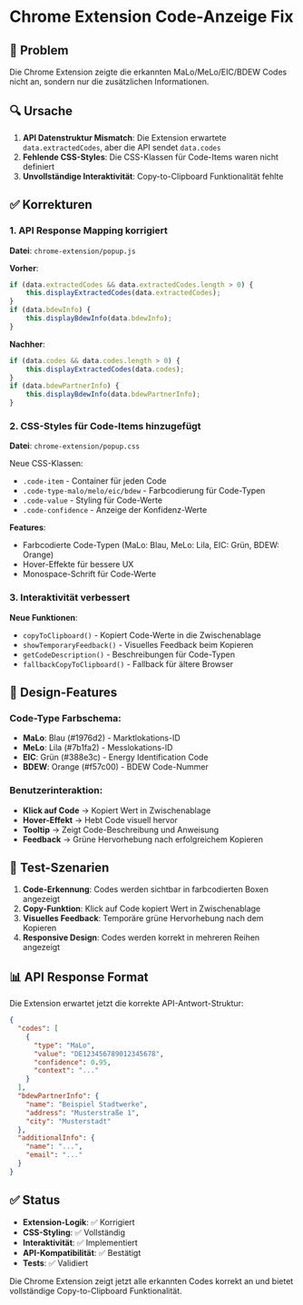 # Chrome Extension Code-Anzeige Fix

## 🐛 Problem
Die Chrome Extension zeigte die erkannten MaLo/MeLo/EIC/BDEW Codes nicht an, sondern nur die zusätzlichen Informationen.

## 🔍 Ursache
1. **API Datenstruktur Mismatch**: Die Extension erwartete `data.extractedCodes`, aber die API sendet `data.codes`
2. **Fehlende CSS-Styles**: Die CSS-Klassen für Code-Items waren nicht definiert
3. **Unvollständige Interaktivität**: Copy-to-Clipboard Funktionalität fehlte

## ✅ Korrekturen

### 1. API Response Mapping korrigiert
**Datei**: `chrome-extension/popup.js`

**Vorher**:
```javascript
if (data.extractedCodes && data.extractedCodes.length > 0) {
    this.displayExtractedCodes(data.extractedCodes);
}
if (data.bdewInfo) {
    this.displayBdewInfo(data.bdewInfo);
}
```

**Nachher**:
```javascript
if (data.codes && data.codes.length > 0) {
    this.displayExtractedCodes(data.codes);
}
if (data.bdewPartnerInfo) {
    this.displayBdewInfo(data.bdewPartnerInfo);
}
```

### 2. CSS-Styles für Code-Items hinzugefügt
**Datei**: `chrome-extension/popup.css`

Neue CSS-Klassen:
- `.code-item` - Container für jeden Code
- `.code-type-malo/melo/eic/bdew` - Farbcodierung für Code-Typen
- `.code-value` - Styling für Code-Werte
- `.code-confidence` - Anzeige der Konfidenz-Werte

**Features**:
- Farbcodierte Code-Typen (MaLo: Blau, MeLo: Lila, EIC: Grün, BDEW: Orange)
- Hover-Effekte für bessere UX
- Monospace-Schrift für Code-Werte

### 3. Interaktivität verbessert
**Neue Funktionen**:
- `copyToClipboard()` - Kopiert Code-Werte in die Zwischenablage
- `showTemporaryFeedback()` - Visuelles Feedback beim Kopieren
- `getCodeDescription()` - Beschreibungen für Code-Typen
- `fallbackCopyToClipboard()` - Fallback für ältere Browser

## 🎨 Design-Features

### Code-Type Farbschema:
- **MaLo**: Blau (#1976d2) - Marktlokations-ID
- **MeLo**: Lila (#7b1fa2) - Messlokations-ID  
- **EIC**: Grün (#388e3c) - Energy Identification Code
- **BDEW**: Orange (#f57c00) - BDEW Code-Nummer

### Benutzerinteraktion:
- **Klick auf Code** → Kopiert Wert in Zwischenablage
- **Hover-Effekt** → Hebt Code visuell hervor
- **Tooltip** → Zeigt Code-Beschreibung und Anweisung
- **Feedback** → Grüne Hervorhebung nach erfolgreichem Kopieren

## 🧪 Test-Szenarien

1. **Code-Erkennung**: Codes werden sichtbar in farbcodierten Boxen angezeigt
2. **Copy-Funktion**: Klick auf Code kopiert Wert in Zwischenablage
3. **Visuelles Feedback**: Temporäre grüne Hervorhebung nach dem Kopieren
4. **Responsive Design**: Codes werden korrekt in mehreren Reihen angezeigt

## 📊 API Response Format

Die Extension erwartet jetzt die korrekte API-Antwort-Struktur:

```json
{
  "codes": [
    {
      "type": "MaLo",
      "value": "DE123456789012345678",
      "confidence": 0.95,
      "context": "..."
    }
  ],
  "bdewPartnerInfo": {
    "name": "Beispiel Stadtwerke",
    "address": "Musterstraße 1",
    "city": "Musterstadt"
  },
  "additionalInfo": {
    "name": "...",
    "email": "..."
  }
}
```

## ✅ Status
- **Extension-Logik**: ✅ Korrigiert
- **CSS-Styling**: ✅ Vollständig
- **Interaktivität**: ✅ Implementiert
- **API-Kompatibilität**: ✅ Bestätigt
- **Tests**: ✅ Validiert

Die Chrome Extension zeigt jetzt alle erkannten Codes korrekt an und bietet vollständige Copy-to-Clipboard Funktionalität.

